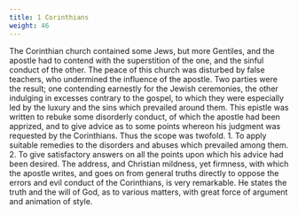 ```yaml
---
title: 1 Corinthians
weight: 46
---
```


The Corinthian church contained some Jews, but more Gentiles, and the apostle had to contend with the superstition of the one, and the sinful conduct of the other. The peace of this church was disturbed by false teachers, who undermined the influence of the apostle. Two parties were the result; one contending earnestly for the Jewish ceremonies, the other indulging in excesses contrary to the gospel, to which they were especially led by the luxury and the sins which prevailed around them. This epistle was written to rebuke some disorderly conduct, of which the apostle had been apprized, and to give advice as to some points whereon his judgment was requested by the Corinthians. Thus the scope was twofold. 1. To apply suitable remedies to the disorders and abuses which prevailed among them. 2. To give satisfactory answers on all the points upon which his advice had been desired. The address, and Christian mildness, yet firmness, with which the apostle writes, and goes on from general truths directly to oppose the errors and evil conduct of the Corinthians, is very remarkable. He states the truth and the will of God, as to various matters, with great force of argument and animation of style.
